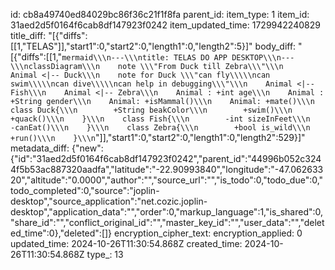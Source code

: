id: cb8a49740ed84029bc86f36c21f1f8fa
parent_id: 
item_type: 1
item_id: 31aed2d5f0164f6cab8df147923f0242
item_updated_time: 1729942240829
title_diff: "[{\"diffs\":[[1,\"TELAS\"]],\"start1\":0,\"start2\":0,\"length1\":0,\"length2\":5}]"
body_diff: "[{\"diffs\":[[1,\"```mermaid\\\n---\\\ntitle: TELAS DO APP DESKTOP\\\n---\\\nclassDiagram\\\n    note \\\"From Duck till Zebra\\\"\\\n    Animal <|-- Duck\\\n    note for Duck \\\"can fly\\\\\ncan swim\\\\\ncan dive\\\\\ncan help in debugging\\\"\\\n    Animal <|-- Fish\\\n    Animal <|-- Zebra\\\n    Animal : +int age\\\n    Animal : +String gender\\\n    Animal: +isMammal()\\\n    Animal: +mate()\\\n    class Duck{\\\n        +String beakColor\\\n        +swim()\\\n        +quack()\\\n    }\\\n    class Fish{\\\n        -int sizeInFeet\\\n        -canEat()\\\n    }\\\n    class Zebra{\\\n        +bool is_wild\\\n        +run()\\\n    }\\\n```\"]],\"start1\":0,\"start2\":0,\"length1\":0,\"length2\":529}]"
metadata_diff: {"new":{"id":"31aed2d5f0164f6cab8df147923f0242","parent_id":"44996b052c3244f5b53ac887320aadfa","latitude":"-22.90993840","longitude":"-47.06263320","altitude":"0.0000","author":"","source_url":"","is_todo":0,"todo_due":0,"todo_completed":0,"source":"joplin-desktop","source_application":"net.cozic.joplin-desktop","application_data":"","order":0,"markup_language":1,"is_shared":0,"share_id":"","conflict_original_id":"","master_key_id":"","user_data":"","deleted_time":0},"deleted":[]}
encryption_cipher_text: 
encryption_applied: 0
updated_time: 2024-10-26T11:30:54.868Z
created_time: 2024-10-26T11:30:54.868Z
type_: 13